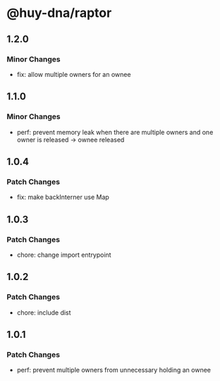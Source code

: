 # @huy-dna/raptor

## 1.2.0

### Minor Changes

- fix: allow multiple owners for an ownee

## 1.1.0

### Minor Changes

- perf: prevent memory leak when there are multiple owners and one owner is released -> ownee released

## 1.0.4

### Patch Changes

- fix: make backInterner use Map

## 1.0.3

### Patch Changes

- chore: change import entrypoint

## 1.0.2

### Patch Changes

- chore: include dist

## 1.0.1

### Patch Changes

- perf: prevent multiple owners from unnecessary holding an ownee
